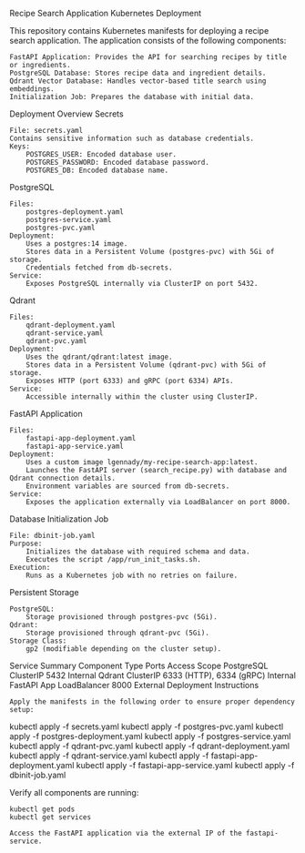 Recipe Search Application Kubernetes Deployment

This repository contains Kubernetes manifests for deploying a recipe search application. The application consists of the following components:

    FastAPI Application: Provides the API for searching recipes by title or ingredients.
    PostgreSQL Database: Stores recipe data and ingredient details.
    Qdrant Vector Database: Handles vector-based title search using embeddings.
    Initialization Job: Prepares the database with initial data.

Deployment Overview
Secrets

    File: secrets.yaml
    Contains sensitive information such as database credentials.
    Keys:
        POSTGRES_USER: Encoded database user.
        POSTGRES_PASSWORD: Encoded database password.
        POSTGRES_DB: Encoded database name.

PostgreSQL

    Files:
        postgres-deployment.yaml
        postgres-service.yaml
        postgres-pvc.yaml
    Deployment:
        Uses a postgres:14 image.
        Stores data in a Persistent Volume (postgres-pvc) with 5Gi of storage.
        Credentials fetched from db-secrets.
    Service:
        Exposes PostgreSQL internally via ClusterIP on port 5432.

Qdrant

    Files:
        qdrant-deployment.yaml
        qdrant-service.yaml
        qdrant-pvc.yaml
    Deployment:
        Uses the qdrant/qdrant:latest image.
        Stores data in a Persistent Volume (qdrant-pvc) with 5Gi of storage.
        Exposes HTTP (port 6333) and gRPC (port 6334) APIs.
    Service:
        Accessible internally within the cluster using ClusterIP.

FastAPI Application

    Files:
        fastapi-app-deployment.yaml
        fastapi-app-service.yaml
    Deployment:
        Uses a custom image lgennady/my-recipe-search-app:latest.
        Launches the FastAPI server (search_recipe.py) with database and Qdrant connection details.
        Environment variables are sourced from db-secrets.
    Service:
        Exposes the application externally via LoadBalancer on port 8000.

Database Initialization Job

    File: dbinit-job.yaml
    Purpose:
        Initializes the database with required schema and data.
        Executes the script /app/run_init_tasks.sh.
    Execution:
        Runs as a Kubernetes job with no retries on failure.

Persistent Storage

    PostgreSQL:
        Storage provisioned through postgres-pvc (5Gi).
    Qdrant:
        Storage provisioned through qdrant-pvc (5Gi).
    Storage Class:
        gp2 (modifiable depending on the cluster setup).

Service Summary
Component	Type	Ports	Access Scope
PostgreSQL	ClusterIP	5432	Internal
Qdrant	ClusterIP	6333 (HTTP), 6334 (gRPC)	Internal
FastAPI App	LoadBalancer	8000	External
Deployment Instructions

    Apply the manifests in the following order to ensure proper dependency setup:

kubectl apply -f secrets.yaml
kubectl apply -f postgres-pvc.yaml
kubectl apply -f postgres-deployment.yaml
kubectl apply -f postgres-service.yaml
kubectl apply -f qdrant-pvc.yaml
kubectl apply -f qdrant-deployment.yaml
kubectl apply -f qdrant-service.yaml
kubectl apply -f fastapi-app-deployment.yaml
kubectl apply -f fastapi-app-service.yaml
kubectl apply -f dbinit-job.yaml

Verify all components are running:

    kubectl get pods
    kubectl get services

    Access the FastAPI application via the external IP of the fastapi-service.

